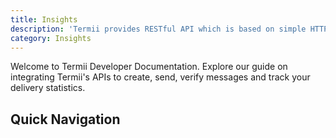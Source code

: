 ```yaml
---
title: Insights
description: 'Termii provides RESTful API which is based on simple HTTP POST/GET requests. Our API lets you create, send, and verify messages, as well as, track your delivery statistics.'
category: Insights
---
```


Welcome to Termii Developer Documentation. Explore our guide on integrating Termii's APIs to create, send, verify messages and track your delivery statistics.

## Quick Navigation

<insights-navigation-component></insights-navigation-component>
